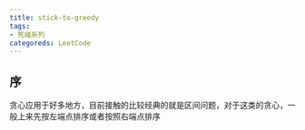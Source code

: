 ```yaml
---
title: stick-to-greedy
tags: 
- 死磕系列
categoreds: LeetCode
---
```


## 序

贪心应用于好多地方，目前接触的比较经典的就是区间问题，对于这类的贪心，一般上来先按左端点排序或者按照右端点排序

